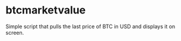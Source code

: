 btcmarketvalue
==============

Simple script that pulls the last price of BTC in USD and displays it on screen. 
